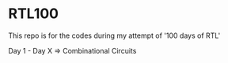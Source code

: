 # RTL100
This repo is for the codes during my attempt of '100 days of RTL'

Day 1 - Day X => Combinational Circuits
